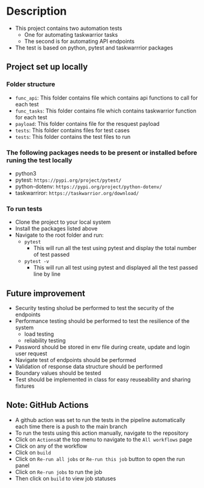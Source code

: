 # Description
- This project contains two automation tests
    - One for automating taskwarrior tasks
    - The second is for automating API endpoints
- The test is based on python, pytest and taskwarrrior packages

## Project set up locally

### Folder structure
- `func_api`: This folder contains file which contains api functions to call for each test
- `func_tasks`: This folder contains file which contains taskwarrior function for each test
- `payload`: This folder contains file for the resquest payload
- `tests`: This folder contains files for test cases
- `tests`: This folder contains the test files to run

### The following packages needs to be present or installed before runing the test locally
- python3
- pytest: `https://pypi.org/project/pytest/`
- python-dotenv: `https://pypi.org/project/python-dotenv/`
- taskwarriror: `https://taskwarrior.org/download/`

### To run tests
- Clone the project to your local system
- Install the packages listed above
- Navigate to the root folder and run: 
    - `pytest`
        - This will run all the test using pytest and display the total number of test passed
    - `pytest -v`
        - This will run all test using pytest and displayed all the test passed line by line

## Future improvement
- Security testing sholud be performed to test the security of the endpoints
- Performance testing should be performed to test the resilience of the system
    - load testing
    - reliability testing
- Password should be stored in env file during create, update and login user request
- Navigate test of endpoints should be performed
- Validation of response data structure should be performed
- Boundary values should be tested
- Test should be implemented in class for easy reuseability and sharing fixtures

## Note: GitHub Actions
- A github action was set to run the tests in the pipeline automatically each time there is a push to the main branch
- To run the tests using this action manually, navigate to the repository
- Click on `Actions`at the top menu to navigate to the `All workflows` page
- Click on any of the workflow
- Click on `build`
- Click on `Re-run all jobs` or `Re-run this job` button to open the run panel
- Click on `Re-run jobs` to run the job
- Then click on `build` to view job statuses